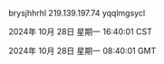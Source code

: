 brysjhhrhl 219.139.197.74 yqqlmgsycl

2024年 10月 28日 星期一 16:40:01 CST

2024年 10月 28日 星期一 08:40:01 GMT
